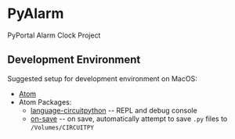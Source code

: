 # PyAlarm
PyPortal Alarm Clock Project

## Development Environment
Suggested setup for development environment on MacOS:

* [Atom](https://atom.io/)
* Atom Packages:
   * [language-circuitpython](https://atom.io/packages/language-circuitpython) -- REPL and debug console
   * [on-save](https://atom.io/packages/on-save) -- on save, automatically attempt to save `.py` files to `/Volumes/CIRCUITPY`
